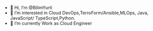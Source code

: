 - 👋 Hi, I’m @BilimYurti
- 👀 I’m interested in Cloud DevOps,TerroForm/Ansible,MLOps, Java, JavaScript/ TypeScript,Python. 
- 🌱 I’m currently Work as Cloud Engineer 
<!---
BilimYurti/BilimYurti is a ✨ special ✨ repository because its `README.md` (this file) appears on your GitHub profile.
You can click the Preview link to take a look at your changes.
--->
